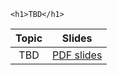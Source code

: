 ~~~
<h1>TBD</h1>
~~~


Topic | Slides
:-----: | :--------:
TBD   | [PDF slides](../slides/main_00.pdf)


